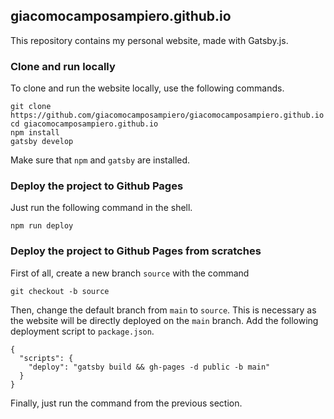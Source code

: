 ## giacomocamposampiero.github.io

This repository contains my personal website, made with Gatsby.js.

### Clone and run locally

To clone and run the website locally, use the following commands.

```
git clone https://github.com/giacomocamposampiero/giacomocamposampiero.github.io
cd giacomocamposampiero.github.io
npm install
gatsby develop
```

Make sure that `npm` and `gatsby` are installed.

### Deploy the project to Github Pages

Just run the following command in the shell.

```
npm run deploy
```

### Deploy the project to Github Pages from scratches

First of all, create a new branch `source` with the command 

```
git checkout -b source
```

Then, change the default branch from `main` to `source`. This is necessary as the website will be directly deployed on the `main` branch. 
Add the following deployment script to `package.json`.

```
{
  "scripts": {
    "deploy": "gatsby build && gh-pages -d public -b main"
  }
}
```

Finally, just run the command from the previous section.
